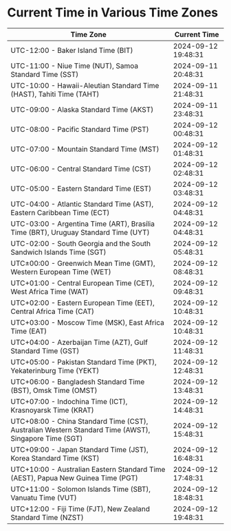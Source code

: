 # Current Time in Various Time Zones

| Time Zone | Current Time |
|-----------|--------------|
| UTC-12:00 - Baker Island Time (BIT) | 2024-09-12 19:48:31 |
| UTC-11:00 - Niue Time (NUT), Samoa Standard Time (SST) | 2024-09-11 20:48:31 |
| UTC-10:00 - Hawaii-Aleutian Standard Time (HAST), Tahiti Time (TAHT) | 2024-09-11 21:48:31 |
| UTC-09:00 - Alaska Standard Time (AKST) | 2024-09-11 23:48:31 |
| UTC-08:00 - Pacific Standard Time (PST) | 2024-09-12 00:48:31 |
| UTC-07:00 - Mountain Standard Time (MST) | 2024-09-12 01:48:31 |
| UTC-06:00 - Central Standard Time (CST) | 2024-09-12 02:48:31 |
| UTC-05:00 - Eastern Standard Time (EST) | 2024-09-12 03:48:31 |
| UTC-04:00 - Atlantic Standard Time (AST), Eastern Caribbean Time (ECT) | 2024-09-12 04:48:31 |
| UTC-03:00 - Argentina Time (ART), Brasília Time (BRT), Uruguay Standard Time (UYT) | 2024-09-12 04:48:31 |
| UTC-02:00 - South Georgia and the South Sandwich Islands Time (SGT) | 2024-09-12 05:48:31 |
| UTC±00:00 - Greenwich Mean Time (GMT), Western European Time (WET) | 2024-09-12 08:48:31 |
| UTC+01:00 - Central European Time (CET), West Africa Time (WAT) | 2024-09-12 09:48:31 |
| UTC+02:00 - Eastern European Time (EET), Central Africa Time (CAT) | 2024-09-12 10:48:31 |
| UTC+03:00 - Moscow Time (MSK), East Africa Time (EAT) | 2024-09-12 10:48:31 |
| UTC+04:00 - Azerbaijan Time (AZT), Gulf Standard Time (GST) | 2024-09-12 11:48:31 |
| UTC+05:00 - Pakistan Standard Time (PKT), Yekaterinburg Time (YEKT) | 2024-09-12 12:48:31 |
| UTC+06:00 - Bangladesh Standard Time (BST), Omsk Time (OMST) | 2024-09-12 13:48:31 |
| UTC+07:00 - Indochina Time (ICT), Krasnoyarsk Time (KRAT) | 2024-09-12 14:48:31 |
| UTC+08:00 - China Standard Time (CST), Australian Western Standard Time (AWST), Singapore Time (SGT) | 2024-09-12 15:48:31 |
| UTC+09:00 - Japan Standard Time (JST), Korea Standard Time (KST) | 2024-09-12 16:48:31 |
| UTC+10:00 - Australian Eastern Standard Time (AEST), Papua New Guinea Time (PGT) | 2024-09-12 17:48:31 |
| UTC+11:00 - Solomon Islands Time (SBT), Vanuatu Time (VUT) | 2024-09-12 18:48:31 |
| UTC+12:00 - Fiji Time (FJT), New Zealand Standard Time (NZST) | 2024-09-12 19:48:31 |
